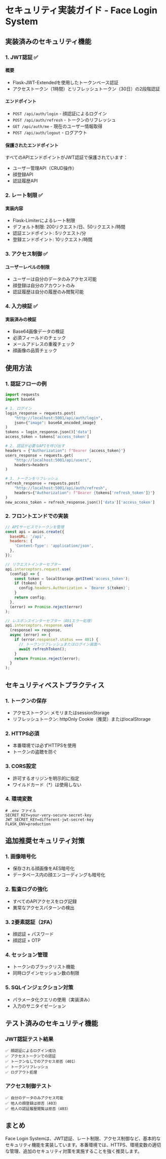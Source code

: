 # セキュリティ実装ガイド - Face Login System

## 実装済みのセキュリティ機能

### 1. JWT認証 ✅

#### 概要
- Flask-JWT-Extendedを使用したトークンベース認証
- アクセストークン（1時間）とリフレッシュトークン（30日）の2段階認証

#### エンドポイント
- `POST /api/auth/login` - 顔認証によるログイン
- `POST /api/auth/refresh` - トークンのリフレッシュ
- `GET /api/auth/me` - 現在のユーザー情報取得
- `POST /api/auth/logout` - ログアウト

#### 保護されたエンドポイント
すべてのAPIエンドポイントがJWT認証で保護されています：
- ユーザー管理API（CRUD操作）
- 顔登録API
- 認証履歴API

### 2. レート制限 ✅

#### 実装内容
- Flask-Limiterによるレート制限
- デフォルト制限: 200リクエスト/日、50リクエスト/時間
- 認証エンドポイント: 5リクエスト/分
- 登録エンドポイント: 10リクエスト/時間

### 3. アクセス制御 ✅

#### ユーザーレベルの制限
- ユーザーは自分のデータのみアクセス可能
- 顔登録は自分のアカウントのみ
- 認証履歴は自分の履歴のみ閲覧可能

### 4. 入力検証 ✅

#### 実装済みの検証
- Base64画像データの検証
- 必須フィールドのチェック
- メールアドレスの重複チェック
- 顔画像の品質チェック

## 使用方法

### 1. 認証フローの例

```python
import requests
import base64

# 1. ログイン
login_response = requests.post(
    "http://localhost:5001/api/auth/login",
    json={"image": base64_encoded_image}
)
tokens = login_response.json()['data']
access_token = tokens['access_token']

# 2. 認証が必要なAPIを呼び出す
headers = {"Authorization": f"Bearer {access_token}"}
users_response = requests.get(
    "http://localhost:5001/api/users",
    headers=headers
)

# 3. トークンをリフレッシュ
refresh_response = requests.post(
    "http://localhost:5001/api/auth/refresh",
    headers={"Authorization": f"Bearer {tokens['refresh_token']}"}
)
new_access_token = refresh_response.json()['data']['access_token']
```

### 2. フロントエンドでの実装

```javascript
// APIサービスでトークンを管理
const api = axios.create({
  baseURL: '/api',
  headers: {
    'Content-Type': 'application/json',
  },
});

// リクエストインターセプター
api.interceptors.request.use(
  (config) => {
    const token = localStorage.getItem('access_token');
    if (token) {
      config.headers.Authorization = `Bearer ${token}`;
    }
    return config;
  },
  (error) => Promise.reject(error)
);

// レスポンスインターセプター（401エラー処理）
api.interceptors.response.use(
  (response) => response,
  async (error) => {
    if (error.response?.status === 401) {
      // トークンリフレッシュまたはログイン画面へ
      await refreshToken();
    }
    return Promise.reject(error);
  }
);
```

## セキュリティベストプラクティス

### 1. トークンの保存
- アクセストークン: メモリまたはsessionStorage
- リフレッシュトークン: httpOnly Cookie（推奨）またはlocalStorage

### 2. HTTPS必須
- 本番環境では必ずHTTPSを使用
- トークンの盗聴を防ぐ

### 3. CORS設定
- 許可するオリジンを明示的に指定
- ワイルドカード（*）は使用しない

### 4. 環境変数
```env
# .env ファイル
SECRET_KEY=your-very-secure-secret-key
JWT_SECRET_KEY=different-jwt-secret-key
FLASK_ENV=production
```

## 追加推奨セキュリティ対策

### 1. 画像暗号化
- 保存される顔画像をAES暗号化
- データベース内の顔エンコーディングも暗号化

### 2. 監査ログの強化
- すべてのAPIアクセスをログ記録
- 異常なアクセスパターンの検出

### 3. 2要素認証（2FA）
- 顔認証 + パスワード
- 顔認証 + OTP

### 4. セッション管理
- トークンのブラックリスト機能
- 同時ログインセッション数の制限

### 5. SQLインジェクション対策
- パラメータ化クエリの使用（実装済み）
- 入力のサニタイゼーション

## テスト済みのセキュリティ機能

### JWT認証テスト結果
```
✅ 顔認証によるログイン成功
✅ アクセストークンでの認証
✅ トークンなしでのアクセス拒否（401）
✅ トークンリフレッシュ
✅ ログアウト処理
```

### アクセス制御テスト
```
✅ 自分のデータのみアクセス可能
✅ 他人の顔登録は拒否（403）
✅ 他人の認証履歴閲覧は拒否（403）
```

## まとめ

Face Login Systemは、JWT認証、レート制限、アクセス制御など、基本的なセキュリティ機能を実装しています。本番環境では、HTTPS、環境変数の適切な管理、追加のセキュリティ対策を実施することを強く推奨します。